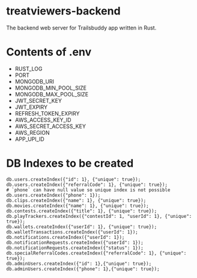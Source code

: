# treatviewers-backend
The backend web server for Trailsbuddy app written in Rust.


# Contents of .env
- RUST_LOG
- PORT
- MONGODB_URI
- MONGODB_MIN_POOL_SIZE
- MONGODB_MAX_POOL_SIZE
- JWT_SECRET_KEY
- JWT_EXPIRY
- REFRESH_TOKEN_EXPIRY
- AWS_ACCESS_KEY_ID
- AWS_SECRET_ACCESS_KEY
- AWS_REGION
- APP_UPI_ID

# DB Indexes to be created
```
db.users.createIndex({"id": 1}, {"unique": true});
db.users.createIndex({"referralCode": 1}, {"unique": true});
# `phone` can have null value so unique index is not possible
db.users.createIndex({"phone": 1});
db.clips.createIndex({"name": 1}, {"unique": true});
db.movies.createIndex({"name": 1}, {"unique": true});
db.contests.createIndex({"title": 1}, {"unique": true});
db.playTrackers.createIndex({"contestId": 1, "userId": 1}, {"unique": true});
db.wallets.createIndex({"userId": 1}, {"unique": true});
db.walletTransactions.createIndex({"userId": 1});
db.notifications.createIndex({"userId": 1});
db.notificationRequests.createIndex({"userId": 1});
db.notificationRequests.createIndex({"status": 1});
db.specialReferralCodes.createIndex({"referralCode": 1}, {"unique": true});
db.adminUsers.createIndex({"id": 1},{"unique": true});
db.adminUsers.createIndex({"phone": 1},{"unique": true});

```
